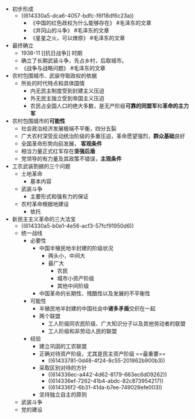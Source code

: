 - 初步形成
	- ((614330a5-dca6-4057-bdfc-f6f18df6c23a))
		- 《中国的红色政权为什么能够存在》 #毛泽东的文章
		- 《井冈山的斗争》 #毛泽东的文章
		- 《星星之火，可以燎原》 #毛泽东的文章
- 最终确立
	- 1938-11 [[抗日战争]] 时期
	- 确立了长期武装斗争，先占乡村，后取城市。
	- 《战争与战略问题》 #毛泽东的文章
- 农村包围城市、武装夺取政权的依据
	- 所处的时代特点和具体国情
		- 内无民主制度受到封建主义压迫
		- 外无民主独立受到帝国主义压迫
		- 农民占全国人口的绝大多数，是无产阶级**可靠的同盟军**和**革命的主力军**
- 农村包围城市的**可能性**
	- 社会政治经济发展极端不平衡，四分五裂
	- 广大农村深受反动统治阶级的多重压迫，革命愿望强烈，**群众基础**良好
	- 全国革命形势向前发展， **客观条件**
	- 相当力量正式红军存在**坚强后盾**
	- 党领导的有力量及其政策不错误，**主观条件**
- 工农武装割据的三个问题
	- 土地革命
		- 基本内容
	- 武装斗争
		- 主要形式和强有力的保证
	- 农村革命根据地建设
		- 依托
- 新民主主义革命的三大法宝
	- ((614330a5-b0e1-4e56-acf3-57fcf91950d6))
	- 统一战线
		- 必要性
			- 中国半殖民地半封建的阶级状况
				- 两头小，中间大
				- 最广大
					- 农民
					- 城市小资产阶级
					- 其他中间阶级
			- 中国革命的长期性、残酷性以及发展的不平衡性
		- 可能性
			- 半殖民地半封建的中国社会中**诸多矛盾**交织在一起
			- 两个联盟
				- 工人阶级同农民阶级、广大知识分子以及其他劳动者的联盟
				- 工人阶级和非劳动人民的联盟
		- 经验
			- 建立巩固的工农联盟
			- 正确对待资产阶级，尤其是民主资产阶级 ==最重要==
				- ((61433781-0d48-4f24-8c55-201862b900b3))
			- 采取区别对待的方针
				- ((614336ec-a442-4d62-8179-663ec6d09262))
				- ((614336ef-7262-41b4-abdc-82c873954217))
				- ((614336f2-6b31-41da-b7ee-749028efe003))
			- 坚持独立自主的原则
	- 武装斗争
	- 党的建设